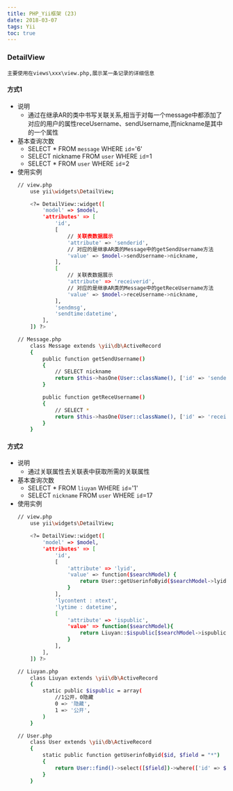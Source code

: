 ```yaml
---
title: PHP_Yii框架 (23)
date: 2018-03-07
tags: Yii
toc: true
---
```


### DetailView
    主要使用在views\xxx\view.php,展示某一条记录的详细信息

<!-- more -->

#### 方式1
- 说明
    * 通过在继承AR的类中书写关联关系,相当于对每一个message中都添加了对应的用户的属性receUsername、sendUsername,而nickname是其中的一个属性
- 基本查询次数
    * SELECT * FROM `message` WHERE `id`='6'
    * SELECT nickname FROM `user` WHERE `id`=1
    * SELECT * FROM `user` WHERE `id`=2
- 使用实例
    ```bash
    // view.php
        use yii\widgets\DetailView;

        <?= DetailView::widget([
            'model' => $model,
            'attributes' => [
                'id',
                [
                    // 关联表数据展示
                    'attribute' => 'senderid',
                    // 对应的是继承AR类的Message中的getSendUsername方法
                    'value' => $model->sendUsername->nickname,
                ],
                [
                    // 关联表数据展示
                    'attribute' => 'receiverid',
                    // 对应的是继承AR类的Message中的getReceUsername方法
                    'value' => $model->receUsername->nickname,
                ],
                'sendmsg',
                'sendtime:datetime',
            ],
        ]) ?>

    // Message.php
        class Message extends \yii\db\ActiveRecord
        {
            public function getSendUsername()
            {
                // SELECT nickname
                return $this->hasOne(User::className(), ['id' => 'senderid'])->select("nickname");
            }

            public function getReceUsername()
            {
                // SELECT * 
                return $this->hasOne(User::className(), ['id' => 'receiverid']);
            }
        }   
    ```

#### 方式2
- 说明
    * 通过关联属性去关联表中获取所需的关联属性
- 基本查询次数
    * SELECT * FROM `liuyan` WHERE `id`='1'
    * SELECT `nickname` FROM `user` WHERE `id`=17
- 使用实例
    ```bash
    // view.php
        use yii\widgets\DetailView;

        <?= DetailView::widget([
            'model' => $model,
            'attributes' => [
                'id',
                [
                    'attribute' => 'lyid',
                    'value' => function($searchModel) {
                        return User::getUserinfoByid($searchModel->lyid, 'nickname')['nickname'];
                    }
                ],
                'lycontent : ntext',
                'lytime : datetime',
                [
                    'attribute' => 'ispublic',
                    'value' => function($searchModel){
                        return Liuyan::$ispublic[$searchModel->ispublic];
                    }
                ],
            ],
        ]) ?>

    // Liuyan.php
        class Liuyan extends \yii\db\ActiveRecord
        {
            static public $ispublic = array(
                //1公开，0隐藏
                0 => '隐藏',
                1 => '公开',
            )
        }

    // User.php
        class User extends \yii\db\ActiveRecord
        {
            static public function getUserinfoByid($id, $field = "*")
            {
                return User::find()->select([$field])->where(['id' => $id])->one();
            }
        }
    ```

